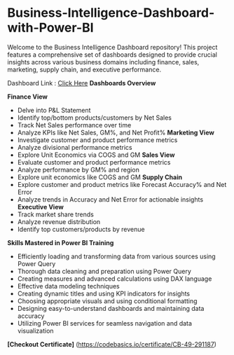 # Business-Intelligence-Dashboard-with-Power-BI

Welcome to the Business Intelligence Dashboard repository! This project features a comprehensive set of dashboards designed to provide crucial insights across various business domains including finance, sales, marketing, supply chain, and executive performance.

Dashboard Link : [Click Here](https://app.powerbi.com/view?r=eyJrIjoiMzc3ZDYyODktYzA3ZS00YmNmLWI4YTEtMTFjOTI5NThjOWYxIiwidCI6ImM2ZTU0OWIzLTVmNDUtNDAzMi1hYWU5LWQ0MjQ0ZGM1YjJjNCJ9)
**Dashboards Overview**

**Finance View**
* Delve into P&L Statement
* Identify top/bottom products/customers by Net Sales
* Track Net Sales performance over time
* Analyze KPIs like Net Sales, GM%, and Net Profit%
**Marketing View**
* Investigate customer and product performance metrics
* Analyze divisional performance metrics
* Explore Unit Economics via COGS and GM
**Sales View**
* Evaluate customer and product performance metrics
* Analyze performance by GM% and region
* Explore unit economics like COGS and GM
**Supply Chain**
* Explore customer and product metrics like Forecast Accuracy% and Net Error
* Analyze trends in Accuracy and Net Error for actionable insights
**Executive View**
* Track market share trends
* Analyze revenue distribution
* Identify top customers/products by revenue
  
**Skills Mastered in Power BI Training**
* Efficiently loading and transforming data from various sources using Power Query
* Thorough data cleaning and preparation using Power Query
* Creating measures and advanced calculations using DAX language
* Effective data modeling techniques
* Creating dynamic titles and using KPI indicators for insights
* Choosing appropriate visuals and using conditional formatting
* Designing easy-to-understand dashboards and maintaining data accuracy
* Utilizing Power BI services for seamless navigation and data visualization
  
**[Checkout Certificate]** (https://codebasics.io/certificate/CB-49-291187)
